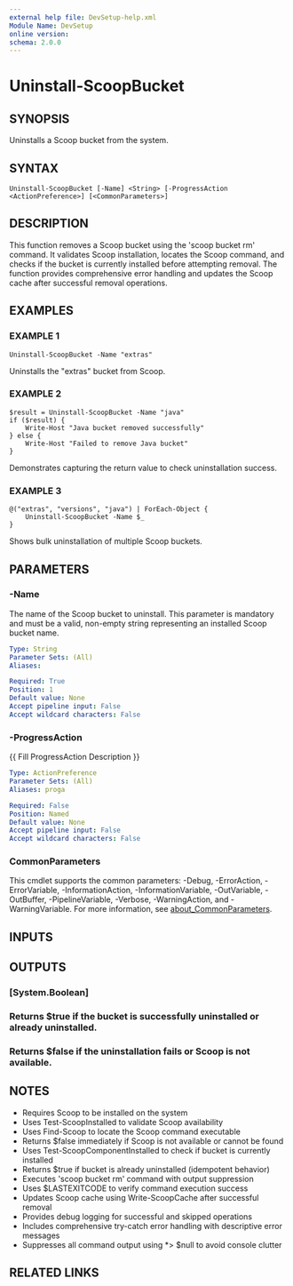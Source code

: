 ```yaml
---
external help file: DevSetup-help.xml
Module Name: DevSetup
online version:
schema: 2.0.0
---
```


# Uninstall-ScoopBucket

## SYNOPSIS
Uninstalls a Scoop bucket from the system.

## SYNTAX

```
Uninstall-ScoopBucket [-Name] <String> [-ProgressAction <ActionPreference>] [<CommonParameters>]
```

## DESCRIPTION
This function removes a Scoop bucket using the 'scoop bucket rm' command.
It validates
Scoop installation, locates the Scoop command, and checks if the bucket is currently
installed before attempting removal.
The function provides comprehensive error handling
and updates the Scoop cache after successful removal operations.

## EXAMPLES

### EXAMPLE 1
```
Uninstall-ScoopBucket -Name "extras"
```

Uninstalls the "extras" bucket from Scoop.

### EXAMPLE 2
```
$result = Uninstall-ScoopBucket -Name "java"
if ($result) {
    Write-Host "Java bucket removed successfully"
} else {
    Write-Host "Failed to remove Java bucket"
}
```

Demonstrates capturing the return value to check uninstallation success.

### EXAMPLE 3
```
@("extras", "versions", "java") | ForEach-Object {
    Uninstall-ScoopBucket -Name $_
}
```

Shows bulk uninstallation of multiple Scoop buckets.

## PARAMETERS

### -Name
The name of the Scoop bucket to uninstall.
This parameter is mandatory and must be a valid, non-empty string representing an installed Scoop bucket name.

```yaml
Type: String
Parameter Sets: (All)
Aliases:

Required: True
Position: 1
Default value: None
Accept pipeline input: False
Accept wildcard characters: False
```

### -ProgressAction
{{ Fill ProgressAction Description }}

```yaml
Type: ActionPreference
Parameter Sets: (All)
Aliases: proga

Required: False
Position: Named
Default value: None
Accept pipeline input: False
Accept wildcard characters: False
```

### CommonParameters
This cmdlet supports the common parameters: -Debug, -ErrorAction, -ErrorVariable, -InformationAction, -InformationVariable, -OutVariable, -OutBuffer, -PipelineVariable, -Verbose, -WarningAction, and -WarningVariable. For more information, see [about_CommonParameters](http://go.microsoft.com/fwlink/?LinkID=113216).

## INPUTS

## OUTPUTS

### [System.Boolean]
### Returns $true if the bucket is successfully uninstalled or already uninstalled.
### Returns $false if the uninstallation fails or Scoop is not available.
## NOTES
- Requires Scoop to be installed on the system
- Uses Test-ScoopInstalled to validate Scoop availability
- Uses Find-Scoop to locate the Scoop command executable
- Returns $false immediately if Scoop is not available or cannot be found
- Uses Test-ScoopComponentInstalled to check if bucket is currently installed
- Returns $true if bucket is already uninstalled (idempotent behavior)
- Executes 'scoop bucket rm' command with output suppression
- Uses $LASTEXITCODE to verify command execution success
- Updates Scoop cache using Write-ScoopCache after successful removal
- Provides debug logging for successful and skipped operations
- Includes comprehensive try-catch error handling with descriptive error messages
- Suppresses all command output using *\> $null to avoid console clutter

## RELATED LINKS

